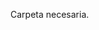Carpeta necesaria.
































































































